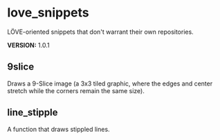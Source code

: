 # love\_snippets
LÖVE-oriented snippets that don't warrant their own repositories.

**VERSION:** 1.0.1


## 9slice
Draws a 9-Slice image (a 3x3 tiled graphic, where the edges and center stretch while the corners remain the same size).


## line\_stipple
A function that draws stippled lines.

